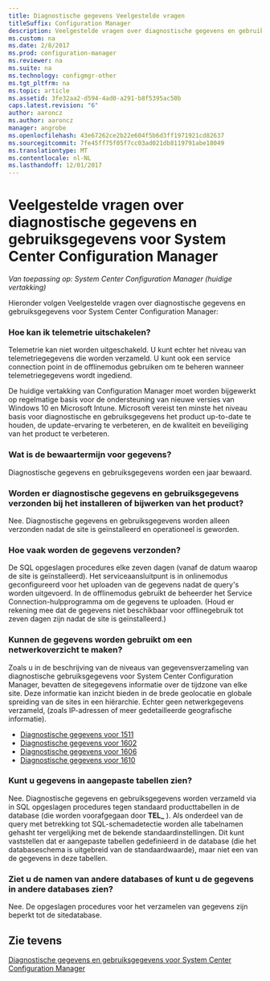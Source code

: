 ```yaml
---
title: Diagnostische gegevens Veelgestelde vragen
titleSuffix: Configuration Manager
description: Veelgestelde vragen over diagnostische gegevens en gebruiksgegevens voor System Center Configuration Manager vinden.
ms.custom: na
ms.date: 2/8/2017
ms.prod: configuration-manager
ms.reviewer: na
ms.suite: na
ms.technology: configmgr-other
ms.tgt_pltfrm: na
ms.topic: article
ms.assetid: 3fe32aa2-d594-4ad0-a291-b8f5395ac50b
caps.latest.revision: "6"
author: aaroncz
ms.author: aaroncz
manager: angrobe
ms.openlocfilehash: 43e67262ce2b22e604f5b6d3ff1971921cd82637
ms.sourcegitcommit: 7fe45ff75f05f7cc03ad021db8119791abe18049
ms.translationtype: MT
ms.contentlocale: nl-NL
ms.lasthandoff: 12/01/2017
---
```

# <a name="frequently-asked-questions-about-diagnostics-and-usage-data-for-system-center-configuration-manager"></a>Veelgestelde vragen over diagnostische gegevens en gebruiksgegevens voor System Center Configuration Manager

*Van toepassing op: System Center Configuration Manager (huidige vertakking)*

Hieronder volgen Veelgestelde vragen over diagnostische gegevens en gebruiksgegevens voor System Center Configuration Manager:  

###  <a name="bkmk_off"></a> Hoe kan ik telemetrie uitschakelen?  
Telemetrie kan niet worden uitgeschakeld. U kunt echter het niveau van telemetriegegevens die worden verzameld. U kunt ook een service connection point in de offlinemodus gebruiken om te beheren wanneer telemetriegegevens wordt ingediend.

De huidige vertakking van Configuration Manager moet worden bijgewerkt op regelmatige basis voor de ondersteuning van nieuwe versies van Windows 10 en Microsoft Intune. Microsoft vereist ten minste het niveau basis voor diagnostische en gebruiksgegevens het product up-to-date te houden, de update-ervaring te verbeteren, en de kwaliteit en beveiliging van het product te verbeteren.

###  <a name="bkmk_retention"></a> Wat is de bewaartermijn voor gegevens?  
 Diagnostische gegevens en gebruiksgegevens worden een jaar bewaard.  

###  <a name="bkmk_update"></a> Worden er diagnostische gegevens en gebruiksgegevens verzonden bij het installeren of bijwerken van het product?  
 Nee. Diagnostische gegevens en gebruiksgegevens worden alleen verzonden nadat de site is geïnstalleerd en operationeel is geworden.  

###  <a name="bkmk_frequency"></a> Hoe vaak worden de gegevens verzonden?  
 De SQL opgeslagen procedures elke zeven dagen (vanaf de datum waarop de site is geïnstalleerd). Het serviceaansluitpunt is in onlinemodus geconfigureerd voor het uploaden van de gegevens nadat de query's worden uitgevoerd. In de offlinemodus gebruikt de beheerder het Service Connection-hulpprogramma om de gegevens te uploaden. (Houd er rekening mee dat de gegevens niet beschikbaar voor offlinegebruik tot zeven dagen zijn nadat de site is geïnstalleerd.)  

###  <a name="bkmk_network"></a> Kunnen de gegevens worden gebruikt om een netwerkoverzicht te maken?  
 Zoals u in de beschrijving van de niveaus van gegevensverzameling van diagnostische gebruiksgegevens voor System Center Configuration Manager, bevatten de sitegegevens informatie over de tijdzone van elke site. Deze informatie kan inzicht bieden in de brede geolocatie en globale spreiding van de sites in een hiërarchie. Echter geen netwerkgegevens verzameld, (zoals IP-adressen of meer gedetailleerde geografische informatie).
 - [Diagnostische gegevens voor 1511](/sccm/core/plan-design/diagnostics/levels-of-diagnostic-usage-data-collection-1511)
 - [Diagnostische gegevens voor 1602](/sccm/core/plan-design/diagnostics/levels-of-diagnostic-usage-data-collection-1602)
 - [Diagnostische gegevens voor 1606](/sccm/core/plan-design/diagnostics/levels-of-diagnostic-usage-data-collection-1606)
 - [Diagnostische gegevens voor 1610](/sccm/core/plan-design/diagnostics/levels-of-diagnostic-usage-data-collection-1610)


###  <a name="bkmk_tables"></a> Kunt u gegevens in aangepaste tabellen zien?  
 Nee. Diagnostische gegevens en gebruiksgegevens worden verzameld via in SQL opgeslagen procedures tegen standaard producttabellen in de database (die worden voorafgegaan door **TEL_** ). Als onderdeel van de query met betrekking tot SQL-schemadetectie worden alle tabelnamen gehasht ter vergelijking met de bekende standaardinstellingen. Dit kunt vaststellen dat er aangepaste tabellen gedefinieerd in de database (die het databaseschema is uitgebreid van de standaardwaarde), maar niet een van de gegevens in deze tabellen.  

###  <a name="bkmk_databases"></a>Ziet u de namen van andere databases of kunt u de gegevens in andere databases zien?  
 Nee. De opgeslagen procedures voor het verzamelen van gegevens zijn beperkt tot de sitedatabase.  

## <a name="see-also"></a>Zie tevens  
 [Diagnostische gegevens en gebruiksgegevens voor System Center Configuration Manager](../../core/plan-design/diagnostics/diagnostics-and-usage-data.md)
